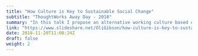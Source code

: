 ```yaml
---
title: "How Culture is Key to Sustainable Social Change"
subtitle: "ThoughtWorks Away Day - 2018"
summary: "In this talk I propose an alternative working culture based on three principles for sustainable social change. We take a tour of a number of companies who have embraced these principles, give examples of the practices they use to develop their cultures and explain how they have all achieved positive social change."
link: "https://www.slideshare.net/OliGibson/how-culture-is-key-to-sustainable-social-change-oli-gibson-102854350"
date: 2018-11-20T11:08:24Z
draft: false
weight: 2
---
```


